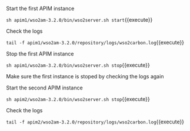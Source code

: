 Start the first APIM instance

`sh apim1/wso2am-3.2.0/bin/wso2server.sh start`{{execute}}

Check the logs

`tail -f apim1/wso2am-3.2.0/repository/logs/wso2carbon.log`{{execute}}

Stop the first APIM instance

`sh apim1/wso2am-3.2.0/bin/wso2server.sh stop`{{execute}}

Make sure the first instance is stoped by checking the logs again

Start the second APIM instance

`sh apim2/wso2am-3.2.0/bin/wso2server.sh stop`{{execute}}

Check the logs

`tail -f apim2/wso2am-3.2.0/repository/logs/wso2carbon.log`{{execute}}

